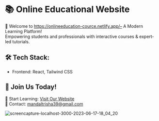 # 📚 Online Educational Website

 🌟 Welcome to https://onlineeducation-cource.netlify.app/– A Modern Learning Platform!  
Empowering students and professionals with interactive courses & expert-led tutorials.


## 🛠 Tech Stack:
- Frontend: React, Tailwind CSS     


## 📢 Join Us Today!  
🚀 Start Learning: [Visit Our Website](https://onlineeducation-cource.netlify.app/)  
📩 Contact: [mandaltrisha39@gmail.com](mandaltrisha39@gmail.com)  
 

![screencapture-localhost-3000-2023-06-17-18_04_20](https://github.com/sunil9813/Educal-Online-Courses/assets/67497228/85282c81-9851-4cb5-8c6b-65053c582fa5)
